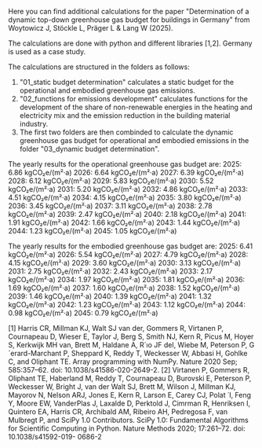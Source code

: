 Here you can find additional calculations for the paper "Determination of a dynamic top-down greenhouse gas budget for buildings in Germany" from Woytowicz J, Stöckle L, Präger L & Lang W (2025).

The calculations are done with python and different libraries [1,2]. Germany is used as a case study.

The calculations are structured in the folders as follows:
1) "01_static budget determination" calculates a static budget for the operational and embodied greenhouse gas emissions.
2) "02_functions for emissions development" calculates functions for the development of the share of non-renewable energies in the heating and electricity mix and the emission reduction in the building material industry.
3) The first two folders are then combinded to calculate the dynamic greenhouse gas budget for operational and embodied emissions in the folder "03_dynamic budget determination".

The yearly results for the operational greenhouse gas budget are: 
2025: 6.86 kgCO₂e/(m²·a)
2026: 6.64 kgCO₂e/(m²·a)
2027: 6.39 kgCO₂e/(m²·a)
2028: 6.12 kgCO₂e/(m²·a)
2029: 5.83 kgCO₂e/(m²·a)
2030: 5.52 kgCO₂e/(m²·a)
2031: 5.20 kgCO₂e/(m²·a)
2032: 4.86 kgCO₂e/(m²·a)
2033: 4.51 kgCO₂e/(m²·a)
2034: 4.15 kgCO₂e/(m²·a)
2035: 3.80 kgCO₂e/(m²·a)
2036: 3.45 kgCO₂e/(m²·a)
2037: 3.11 kgCO₂e/(m²·a)
2038: 2.78 kgCO₂e/(m²·a)
2039: 2.47 kgCO₂e/(m²·a)
2040: 2.18 kgCO₂e/(m²·a)
2041: 1.91 kgCO₂e/(m²·a)
2042: 1.66 kgCO₂e/(m²·a)
2043: 1.44 kgCO₂e/(m²·a)
2044: 1.23 kgCO₂e/(m²·a)
2045: 1.05 kgCO₂e/(m²·a)

The yearly results for the embodied greenhouse gas budget are: 
2025: 6.41 kgCO₂e/(m²·a)
2026: 5.54 kgCO₂e/(m²·a)
2027: 4.79 kgCO₂e/(m²·a)
2028: 4.15 kgCO₂e/(m²·a)
2029: 3.60 kgCO₂e/(m²·a)
2030: 3.13 kgCO₂e/(m²·a)
2031: 2.75 kgCO₂e/(m²·a)
2032: 2.43 kgCO₂e/(m²·a)
2033: 2.17 kgCO₂e/(m²·a)
2034: 1.97 kgCO₂e/(m²·a)
2035: 1.81 kgCO₂e/(m²·a)
2036: 1.69 kgCO₂e/(m²·a)
2037: 1.60 kgCO₂e/(m²·a)
2038: 1.52 kgCO₂e/(m²·a)
2039: 1.46 kgCO₂e/(m²·a)
2040: 1.39 kgCO₂e/(m²·a)
2041: 1.32 kgCO₂e/(m²·a)
2042: 1.23 kgCO₂e/(m²·a)
2043: 1.12 kgCO₂e/(m²·a)
2044: 0.98 kgCO₂e/(m²·a)
2045: 0.79 kgCO₂e/(m²·a)

[1] Harris CR, Millman KJ, Walt SJ van der, Gommers R, Virtanen P, Cournapeau D, Wieser E, Taylor
J, Berg S, Smith NJ, Kern R, Picus M, Hoyer S, Kerkwijk MH van, Brett M, Haldane A, R´ıo JF
del, Wiebe M, Peterson P, G´erard-Marchant P, Sheppard K, Reddy T, Weckesser W, Abbasi H,
Gohlke C, and Oliphant TE. Array programming with NumPy. Nature 2020 Sep; 585:357–62. doi:
10.1038/s41586-020-2649-2. 
[2] Virtanen P, Gommers R, Oliphant TE, Haberland M, Reddy T, Cournapeau D, Burovski E, Peterson
P, Weckesser W, Bright J, van der Walt SJ, Brett M, Wilson J, Millman KJ, Mayorov N, Nelson
ARJ, Jones E, Kern R, Larson E, Carey CJ, Polat ˙I, Feng Y, Moore EW, VanderPlas J, Laxalde
D, Perktold J, Cimrman R, Henriksen I, Quintero EA, Harris CR, Archibald AM, Ribeiro AH,
Pedregosa F, van Mulbregt P, and SciPy 1.0 Contributors. SciPy 1.0: Fundamental Algorithms for
Scientific Computing in Python. Nature Methods 2020; 17:261–72. doi: 10.1038/s41592-019-
0686-2
